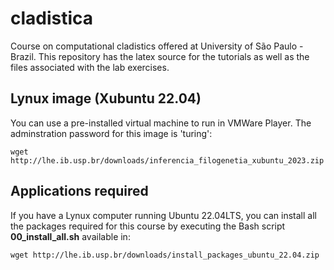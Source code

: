 # cladistica
Course on computational cladistics offered at University of São Paulo - Brazil. This repository has the latex source for the tutorials as well as the files associated with the lab exercises.

## Lynux image (Xubuntu 22.04)

You can use a pre-installed virtual machine to run in VMWare Player. The adminstration password for this image is 'turing':

```
wget http://lhe.ib.usp.br/downloads/inferencia_filogenetia_xubuntu_2023.zip
```

## Applications required

If you have a Lynux computer running Ubuntu 22.04LTS, you can install all the packages required for this course by executing the Bash script **00_install_all.sh** available in:

```
wget http://lhe.ib.usp.br/downloads/install_packages_ubuntu_22.04.zip
```
